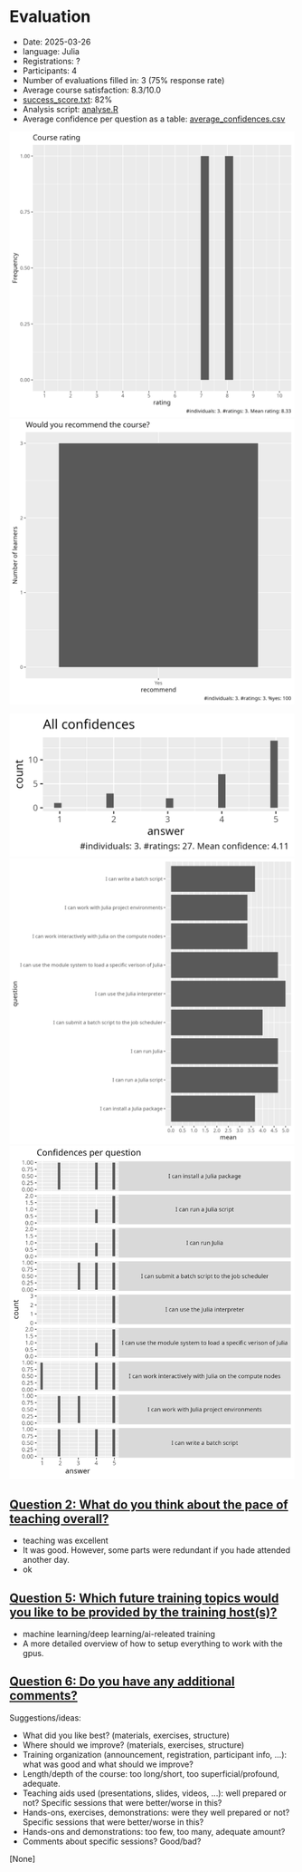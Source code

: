 # Evaluation

- Date: 2025-03-26
- language: Julia
- Registrations: ?
- Participants: 4
- Number of evaluations filled in: 3 (75% response rate)
- Average course satisfaction: 8.3/10.0
- [success_score.txt](success_score.txt): 82%
- Analysis script: [analyse.R](analyse.R)
- Average confidence per question as a table: [average_confidences.csv](average_confidences.csv)

![Course rating](course_rating.png)
![Would recommend course](recommend.png)

![All confidences](all_confidences.png)
![Average confidence per question](average_confidences_per_question.png)
![Confidences per question](confidences_per_question.png)

## [Question 2: What do you think about the pace of teaching overall?](pace.txt)

- teaching was excellent
- It was good. However, some parts were redundant if you hade attended another day.
- ok

## [Question 5: Which future training topics would you like to be provided by the training host(s)?](future_topics.txt)

- machine learning/deep learning/ai-releated training
- A more detailed overview of how to setup everything to work with the gpus.

## [Question 6: Do you have any additional comments?](comments.txt)

Suggestions/ideas:

- What did you like best? (materials, exercises, structure)
- Where should we improve? (materials, exercises, structure)
- Training organization (announcement, registration, participant info, ...): what was good and what should we improve?
- Length/depth of the course: too long/short, too superficial/profound, adequate.
- Teaching aids used (presentations, slides, videos, ...): well prepared or not? Specific sessions that were better/worse in this?
- Hands-ons, exercises, demonstrations: were they well prepared or not? Specific sessions that were better/worse in this?
- Hands-ons and demonstrations: too few, too many, adequate amount?
- Comments about specific sessions? Good/bad?

[None]
